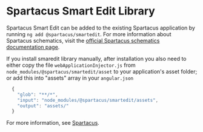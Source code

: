 # Spartacus Smart Edit Library

Spartacus Smart Edit can be added to the existing Spartacus application by running `ng add @spartacus/smartedit`. For more information about Spartacus schematics, visit the [official Spartacus schematics documentation page](https://help.sap.com/docs/SAP_COMMERCE_COMPOSABLE_STOREFRONT/31164ec95c7c4136b1d1a4a371cad3c7/e38d45609de04412920a7fc9c13d41e3.html).

If you install smaredit library manually, after installation you also need to either copy the file `webApplicationInjector.js` from `node_modules/@spartacus/smartedit/asset` to your application's asset folder; or add this into "assets" array in your `angular.json`
  ```ts
    {
      "glob": "**/*",
      "input": "node_modules/@spartacus/smartedit/assets",
      "output": "assets/"
    }
 ```       

For more information, see [Spartacus](https://github.com/SAP/spartacus).
